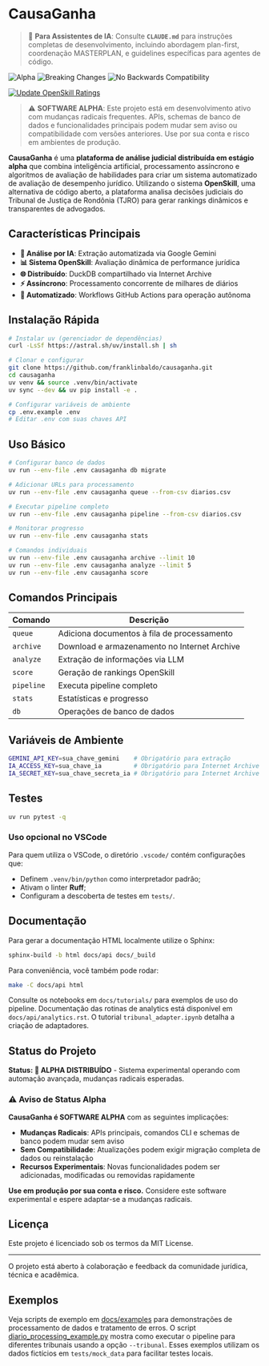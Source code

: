 # CausaGanha

> 🤖 **Para Assistentes de IA**: Consulte **`CLAUDE.md`** para instruções completas de desenvolvimento, incluindo abordagem plan-first, coordenação MASTERPLAN, e guidelines específicas para agentes de código.

![Alpha](https://img.shields.io/badge/status-alpha-orange?style=for-the-badge)
![Breaking Changes](https://img.shields.io/badge/breaking_changes-expected-red?style=for-the-badge)
![No Backwards Compatibility](https://img.shields.io/badge/backwards_compatibility-none-critical?style=for-the-badge)

[![Update OpenSkill Ratings](https://img.shields.io/github/actions/workflow/status/franklinbaldo/causa_ganha/03_update.yml?label=update-openskill)](https://github.com/franklinbaldo/causa_ganha/actions/workflows/03_update.yml)

> ⚠️ **SOFTWARE ALPHA**: Este projeto está em desenvolvimento ativo com mudanças radicais frequentes. APIs, schemas de banco de dados e funcionalidades principais podem mudar sem aviso ou compatibilidade com versões anteriores. Use por sua conta e risco em ambientes de produção.

**CausaGanha** é uma **plataforma de análise judicial distribuída em estágio alpha** que combina inteligência artificial, processamento assíncrono e algoritmos de avaliação de habilidades para criar um sistema automatizado de avaliação de desempenho jurídico. Utilizando o sistema **OpenSkill**, uma alternativa de código aberto, a plataforma analisa decisões judiciais do Tribunal de Justiça de Rondônia (TJRO) para gerar rankings dinâmicos e transparentes de advogados.

## Características Principais

- **🤖 Análise por IA**: Extração automatizada via Google Gemini
- **📊 Sistema OpenSkill**: Avaliação dinâmica de performance jurídica
- **🌐 Distribuído**: DuckDB compartilhado via Internet Archive
- **⚡ Assíncrono**: Processamento concorrente de milhares de diários
- **🔄 Automatizado**: Workflows GitHub Actions para operação autônoma

## Instalação Rápida

```bash
# Instalar uv (gerenciador de dependências)
curl -LsSf https://astral.sh/uv/install.sh | sh

# Clonar e configurar
git clone https://github.com/franklinbaldo/causaganha.git
cd causaganha
uv venv && source .venv/bin/activate
uv sync --dev && uv pip install -e .

# Configurar variáveis de ambiente
cp .env.example .env
# Editar .env com suas chaves API
```

## Uso Básico

```bash
# Configurar banco de dados
uv run --env-file .env causaganha db migrate

# Adicionar URLs para processamento
uv run --env-file .env causaganha queue --from-csv diarios.csv

# Executar pipeline completo
uv run --env-file .env causaganha pipeline --from-csv diarios.csv

# Monitorar progresso
uv run --env-file .env causaganha stats

# Comandos individuais
uv run --env-file .env causaganha archive --limit 10
uv run --env-file .env causaganha analyze --limit 5
uv run --env-file .env causaganha score
```

## Comandos Principais

| Comando | Descrição |
|---------|-----------|
| `queue` | Adiciona documentos à fila de processamento |
| `archive` | Download e armazenamento no Internet Archive |
| `analyze` | Extração de informações via LLM |
| `score` | Geração de rankings OpenSkill |
| `pipeline` | Executa pipeline completo |
| `stats` | Estatísticas e progresso |
| `db` | Operações de banco de dados |

## Variáveis de Ambiente

```bash
GEMINI_API_KEY=sua_chave_gemini    # Obrigatório para extração
IA_ACCESS_KEY=sua_chave_ia         # Obrigatório para Internet Archive
IA_SECRET_KEY=sua_chave_secreta_ia # Obrigatório para Internet Archive
```

## Testes

```bash
uv run pytest -q
```

### Uso opcional no VSCode

Para quem utiliza o VSCode, o diretório `.vscode/` contém configurações que:

- Definem `.venv/bin/python` como interpretador padrão;
- Ativam o linter **Ruff**;
- Configuram a descoberta de testes em `tests/`.

## Documentação

Para gerar a documentação HTML localmente utilize o Sphinx:

```bash
sphinx-build -b html docs/api docs/_build
```

Para conveniência, você também pode rodar:

```bash
make -C docs/api html
```

Consulte os notebooks em `docs/tutorials/` para exemplos de uso do pipeline.
Documentação das rotinas de analytics está disponível em `docs/api/analytics.rst`.
O tutorial `tribunal_adapter.ipynb` detalha a criação de adaptadores.

## Status do Projeto

**Status: 🔶 ALPHA DISTRIBUÍDO** - Sistema experimental operando com automação avançada, mudanças radicais esperadas.

### ⚠️ Aviso de Status Alpha

**CausaGanha é SOFTWARE ALPHA** com as seguintes implicações:

- **Mudanças Radicais**: APIs principais, comandos CLI e schemas de banco podem mudar sem aviso
- **Sem Compatibilidade**: Atualizações podem exigir migração completa de dados ou reinstalação
- **Recursos Experimentais**: Novas funcionalidades podem ser adicionadas, modificadas ou removidas rapidamente

**Use em produção por sua conta e risco.** Considere este software experimental e espere adaptar-se a mudanças radicais.

## Licença

Este projeto é licenciado sob os termos da MIT License.

---

O projeto está aberto à colaboração e feedback da comunidade jurídica, técnica e acadêmica.

## Exemplos

Veja scripts de exemplo em [docs/examples](docs/examples) para demonstrações de processamento de dados e tratamento de erros.
O script [diario_processing_example.py](docs/examples/diario_processing_example.py) mostra como executar o pipeline para diferentes tribunais usando a opção `--tribunal`.
Esses exemplos utilizam os dados fictícios em ``tests/mock_data`` para facilitar testes locais.
